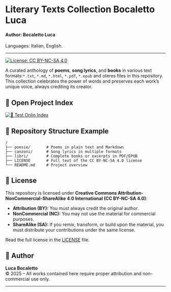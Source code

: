 # Literary Texts Collection Bocaletto Luca
#### Author: Bocaletto Luca

Languages: Italian, English.

---

[![License: CC BY-NC-SA 4.0](https://licensebuttons.net/l/by-nc-sa/4.0/80x15.png)](https://creativecommons.org/licenses/by-nc-sa/4.0/)

A curated anthology of **poems**, **song lyrics**, and **books** in various text formats:`*.txt`, `*.md`, `*.html`, `*.pdf`, `*.epub` and oteres files in this repository. This collection celebrates the power of words and preserves each work’s unique voice, always crediting its creator.

## 🚀 Open Project Index

[![🚀 Test Onlin Index](https://img.shields.io/badge/🚀-Open_Test_Onlin_Index-blue?style=for-the-badge)](https://bocaletto-luca.github.io/LiteraryTexts/index.html)

## 📂 Repository Structure Example

```
/
├── poesie/       # Poems in plain text and Markdown
├── canzoni/      # Song lyrics in multiple formats
├── libri/        # Complete books or excerpts in PDF/EPUB
├── LICENSE       # Full text of the CC BY-NC-SA 4.0 license
└── README.md     # Project overview
```

## 📜 License

This repository is licensed under **Creative Commons Attribution-NonCommercial-ShareAlike 4.0 International (CC BY-NC-SA 4.0)**:

- **Attribution (BY):** You must always credit the original author.
- **NonCommercial (NC):** You may not use the material for commercial purposes.
- **ShareAlike (SA):** If you remix, transform, or build upon the material, you must distribute your contributions under the same license.

Read the full license in the [LICENSE](LICENSE) file.

## 👤 Author

**Luca Bocaletto**  
© 2025 – All works contained here require proper attribution and non-commercial use only.  

---
